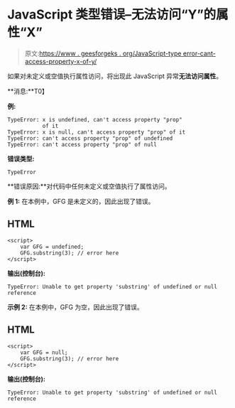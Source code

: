 # JavaScript 类型错误–无法访问“Y”的属性“X”

> 原文:[https://www . geesforgeks . org/JavaScript-type error-cant-access-property-x-of-y/](https://www.geeksforgeeks.org/javascript-typeerror-cant-access-property-x-of-y/)

如果对未定义或空值执行属性访问，将出现此 JavaScript 异常**无法访问属性**。

**消息:**T0】

**例:**

```
TypeError: x is undefined, can't access property "prop" 
           of it 
TypeError: x is null, can't access property "prop" of it 
TypeError: can't access property "prop" of undefined
TypeError: can't access property "prop" of null
```

**错误类型:**

```
TypeError

```

**错误原因:**对代码中任何未定义或空值执行了属性访问。

**例 1:** 在本例中，GFG 是未定义的，因此出现了错误。

## HTML

```
<script>
    var GFG = undefined;
    GFG.substring(3); // error here
</script>
```

**输出(控制台):**

```
TypeError: Unable to get property 'substring' of undefined or null reference

```

**示例 2:** 在本例中，GFG 为空，因此出现了错误。

## HTML

```
<script>
    var GFG = null;
    GFG.substring(3); // error here
</script>
```

**输出(控制台):**

```
TypeError: Unable to get property 'substring' of undefined or null reference

```